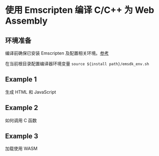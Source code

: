 # 使用 Emscripten 编译 C/C++ 为 Web Assembly

## 环境准备
编译前确保已安装 Emscripten 及配置相关环境。[参考](https://emscripten.org/docs/getting_started/downloads.html)

在当前根目录配置编译器环境变量
`source ${install path}/emsdk_env.sh`

## Example 1
生成 HTML 和 JavaScript 

## Example 2
如何调用 C 函数

## Example 3
加载使用 WASM